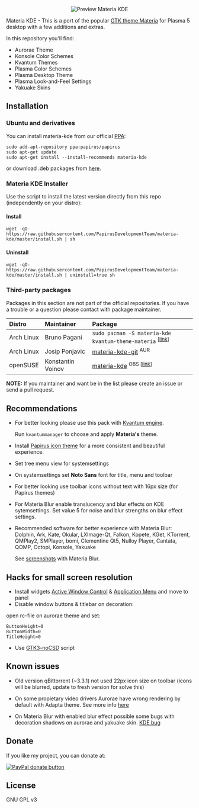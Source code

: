 <p align="center">
  <img src="https://raw.githubusercontent.com/PapirusDevelopmentTeam/materia-kde/master/preview.png" alt="Preview Materia KDE"/>
</p>

Materia KDE - This is a port of the popular [GTK theme Materia](https://github.com/nana-4/materia-theme) for Plasma 5 desktop with a few additions and extras.

In this repository you'll find:

- Aurorae Theme
- Konsole Color Schemes
- Kvantum Themes
- Plasma Color Schemes
- Plasma Desktop Theme
- Plasma Look-and-Feel Settings
- Yakuake Skins

## Installation

### Ubuntu and derivatives

You can install materia-kde from our official [PPA](https://launchpad.net/~papirus/+archive/ubuntu/papirus):

```
sudo add-apt-repository ppa:papirus/papirus
sudo apt-get update
sudo apt-get install --install-recommends materia-kde
```

or download .deb packages from [here](https://launchpad.net/~papirus/+archive/ubuntu/papirus/+packages?field.name_filter=materia-kde).

### Materia KDE Installer

Use the script to install the latest version directly from this repo (independently on your distro):

#### Install

```
wget -qO- https://raw.githubusercontent.com/PapirusDevelopmentTeam/materia-kde/master/install.sh | sh
```

#### Uninstall

```
wget -qO- https://raw.githubusercontent.com/PapirusDevelopmentTeam/materia-kde/master/install.sh | uninstall=true sh
```

### Third-party packages

Packages in this section are not part of the official repositories. If you have a trouble or a question please contact with package maintainer.

| **Distro** | **Maintainer** | **Package** |
|:-----------|:---------------|:------------|
| Arch Linux | Bruno Pagani | `sudo pacman -S materia-kde kvantum-theme-materia` <sup>[[link](https://www.archlinux.org/packages/community/any/materia-kde/)]</sup> |
| Arch Linux | Josip Ponjavic | [materia-kde-git](https://aur.archlinux.org/packages/materia-kde-git) <sup>AUR</sup> |
| openSUSE   | Konstantin Voinov | [materia-kde](https://software.opensuse.org/download.html?project=home:kill_it&package=materia-kde) <sup>OBS [[link](https://build.opensuse.org/package/show/home:kill_it/materia-kde)]</sub> |

**NOTE:** If you maintainer and want be in the list please create an issue or send a pull request.

## Recommendations

- For better looking please use this pack with [Kvantum engine](https://github.com/tsujan/Kvantum/tree/master/Kvantum).

  Run `kvantummanager` to choose and apply **Materia's** theme.

- Install [Papirus icon theme](https://github.com/PapirusDevelopmentTeam/papirus-icon-theme) for a more consistent and beautiful experience.

- Set tree menu view for systemsettings

- On systemsettings set **Noto Sans** font for title, menu and toolbar

- For better looking use toolbar icons without text with 16px size (for Papirus themes)

- For Materia Blur enable translucency and blur effects on KDE sytemsettings. Set value 5 for noise and blur strengths on blur effect settings.

- Recommended software for better experience with Materia Blur: Dolphin, Ark, Kate, Okular, LXImage-Qt, Falkon, Kopete, KGet, KTorrent, QMPlay2, SMPlayer, bomi, Clementine Qt5, Nulloy Player, Cantata, QOMP, Octopi, Konsole, Yakuake

  See [screenshots](https://github.com/PapirusDevelopmentTeam/materia-kde/wiki/Screenshots#materia-blur) with Materia Blur.

## Hacks for small screen resolution

- Install widgets [Active Window Control](https://github.com/kotelnik/plasma-applet-active-window-control) & [Application Menu](https://cgit.kde.org/plasma-workspace.git/tree/applets/appmenu) and move to panel
- Disable window buttons & titlebar on decoration:

open rc-file on aurorae theme and set:
```
ButtonHeight=0
ButtonWidth=0
TitleHeight=0
```
- Use [GTK3-noCSD](https://github.com/PCMan/gtk3-nocsd) script 

## Known issues

- Old version qBittorrent (~3.3.1) not used 22px icon size on toolbar (icons will be blurred, update to fresh version for solve this)

- On some propietary video drivers Aurorae have wrong rendering by default with Adapta theme. See more info [here](https://github.com/PapirusDevelopmentTeam/adapta-kde/issues/21)

- On Materia Blur with enabled blur effect possible some bugs with decoration shadows on aurorae and yakuake skin. [KDE bug](https://bugs.kde.org/show_bug.cgi?id=395725)

## Donate

If you like my project, you can donate at:

<span class="paypal"><a href="https://www.paypal.me/varlesh" title="Donate to this project using Paypal"><img src="https://www.paypalobjects.com/webstatic/mktg/Logo/pp-logo-100px.png" alt="PayPal donate button" /></a></span>

## License

GNU GPL v3
